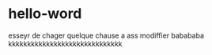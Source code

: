 # hello-word
esseyr de chager quelque chause a ass
modiffier babababa
kkkkkkkkkkkkkkkkkkkkkkkkkkkkkk
